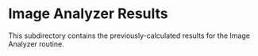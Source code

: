 # Image Analyzer Results

This subdirectory contains the previously-calculated results for the Image Analyzer routine.
